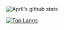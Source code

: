 ![April's github stats](https://github-readme-stats.vercel.app/api?username=amurillo18&show_icons=true&theme=dark)

[![Top Langs](https://github-readme-stats.vercel.app/api/top-langs/?username=amurillo18&layout=compact)](https://github.com/amurillo18/github-readme-stats)
